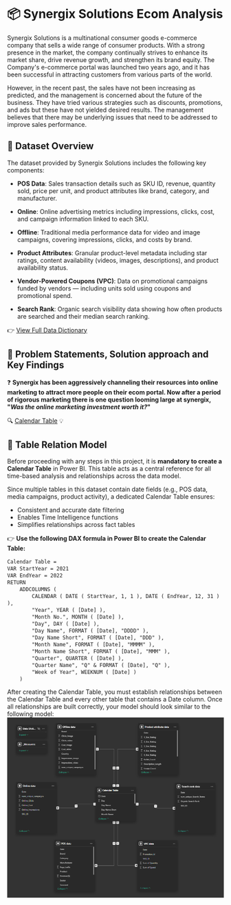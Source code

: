 # 📦 Synergix Solutions Ecom Analysis

Synergix Solutions is a multinational consumer goods e-commerce company that sells a wide range of consumer products. With a strong presence in the market, the company continually strives to enhance its market share, drive revenue growth, and strengthen its brand equity. The Company's e-commerce portal was launched two years ago, and it has been successful in attracting customers from various parts of the world.

However, in the recent past, the sales have not been increasing as predicted, and the management is concerned about the future of the business. They have tried various strategies such as discounts, promotions, and ads but these have not yielded desired results. The management believes that there may be underlying issues that need to be addressed to improve sales performance.

## 🧾 Dataset Overview

The dataset provided by Synergix Solutions includes the following key components:

- **POS Data**: Sales transaction details such as SKU ID, revenue, quantity sold, price per unit, and product attributes like brand, category, and manufacturer.

- **Online**: Online advertising metrics including impressions, clicks, cost, and campaign information linked to each SKU.

- **Offline**: Traditional media performance data for video and image campaigns, covering impressions, clicks, and costs by brand.

- **Product Attributes**: Granular product-level metadata including star ratings, content availability (videos, images, descriptions), and product availability status.

- **Vendor-Powered Coupons (VPC)**: Data on promotional campaigns funded by vendors — including units sold using coupons and promotional spend.

- **Search Rank**: Organic search visibility data showing how often products are searched and their median search ranking.

👉 [View Full Data Dictionary](Synergix-Solutions-Ecom-Analysis/Data/Data_Dictionary.csv)


## 📌 Problem Statements, Solution approach and Key Findings

❓ **Synergix has been aggressively channeling their resources into online marketing to attract more people on their ecom portal. Now after a period of rigorous marketing there is one question looming large at synergix, "_Was the online marketing investment worth it?_"**

🔍 
[Calendar Table](#-table-relation-model)
💡

## 🔗 Table Relation Model

Before proceeding with any steps in this project, it is **mandatory to create a Calendar Table** in Power BI. This table acts as a central reference for all time-based analysis and relationships across the data model.

Since multiple tables in this dataset contain date fields (e.g., POS data, media campaigns, product activity), a dedicated Calendar Table ensures:
- Consistent and accurate date filtering
- Enables Time Intelligence functions
- Simplifies relationships across fact tables

👉 **Use the following DAX formula in Power BI to create the Calendar Table:**

```
Calendar Table =
VAR StartYear = 2021
VAR EndYear = 2022
RETURN
    ADDCOLUMNS (
        CALENDAR ( DATE ( StartYear, 1, 1 ), DATE ( EndYear, 12, 31 ) ),
        "Year", YEAR ( [Date] ),
        "Month No.", MONTH ( [Date] ),
        "Day", DAY ( [Date] ),
        "Day Name", FORMAT ( [Date], "DDDD" ),
        "Day Name Short", FORMAT ( [Date], "DDD" ),
        "Month Name", FORMAT ( [Date], "MMMM" ),
        "Month Name Short", FORMAT ( [Date], "MMM" ),
        "Quarter", QUARTER ( [Date] ),
        "Quarter Name", "Q" & FORMAT ( [Date], "Q" ),
        "Week of Year", WEEKNUM ( [Date] )
    )
```
After creating the Calendar Table, you must establish relationships between the Calendar Table and every other table that contains a Date column.
Once all relationships are built correctly, your model should look similar to the following model:
![Relations](<Assets/Table Relation Model.png>)